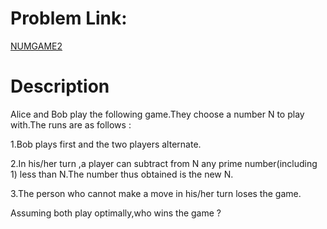 # Problem Link:
[NUMGAME2](https://www.codechef.com/problems/NUMGAME2)

# Description
Alice and Bob play the following game.They choose a number N to play with.The runs are as follows :

1.Bob plays first and the two players alternate.

2.In his/her turn ,a player can subtract from N any prime number(including 1) less than N.The number thus obtained is the new N.

3.The person who cannot make a move in his/her turn loses the game.

Assuming both play optimally,who wins the game ?

